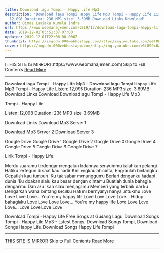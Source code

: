 ```yaml
---
title: Download lagu Tompi - Happy Life Mp3
description: "Download lagu Tompi Happy Life Mp3 Tompi - Happy Life Listen:
  12,098 Duration: 236 MP3 size: 3.69MB Download Links Download"
author: Dimas Lanjaka Kumala Indra
url: https://www.webmanajemen.com/2019/12/download-lagu-tompi-happy-life-mp3.html
date: 2019-12-02T05:51:37+07:00
updated: 2019-12-01T22:06:00.000Z
thumbnail: https://imgcdn.000webhostapp.com/https/img.youtube.com/e6f899c6a4423e5b6fff163c3ceceda5.jpeg
cover: https://imgcdn.000webhostapp.com/https/img.youtube.com/e6f899c6a4423e5b6fff163c3ceceda5.jpeg
---
```


<hr/> [THIS SITE IS MIRROR](https://www.webmanajemen.com) Skip to Full Contents <a href="https://www.webmanajemen.com/2019/12/download-lagu-tompi-happy-life-mp3.html" rel="follow" class="button" id="read-more">Read More</a> <hr/> Download lagu Tompi - Happy Life Mp3 - Download lagu Tompi Happy Life Mp3 Tompi - Happy Life Listen: 12,098 Duration: 236 MP3 size: 3.69MB Download Links Download Download lagu Tompi - Happy Life Mp3

  Tompi - Happy Life 

  Listen: 12,098 
  Duration: 236 
  MP3 size: 3.69MB 

  Download Links 
  Download Mp3 Server 1 

  Download Mp3 Server 2 
  Download Server 3 


  Google Drive   Google Drive 1 
  Google Drive 2 
  Google Drive 3 
  Google Drive 4 
  Google Drive 5 
  Google Drive 6 
  Google Drive 7 


                             
Lirik Tompi - Happy Life:
                             
 Merdu suaramu terdengar mengalun 
 Indahnya senyummu kalahkan pelangi 
 Hatiku tertegun di saat kau hadir 
 Kini engkaulah cinta, 
 Engkaulah bintangku 
 Cepatlah kau tumbuh 
 'Ku tak sabar menunggumu 
 Berlari denganku hadapi dunia 
 'Ku doakan slalu kau besar dengan cintamu 
 Buatlah dunia bahagia denganmu 
 Dan aku 'kan slalu menjagamu 
 Memberi yang terbaik dariku 
 Dengarkan wahai bintang kecilku 
 Hati ini bernyanyi hanya untukmu 
 Love Love Love Love... 
 You're my happy life 
 Love Love Love Love... 
 Hidup bahagiaku 
 Love Love Love Love... 
 You're my happy life 
 Love Love Love Love... 
 Love Love Love Love 
                         
  Download Tompi - Happy Life Free Songs at Gudang Lagu, Download Songs Tompi - Happy Life Mp3 - Latest Songs.  Download Songs Tompi, Download Songs Happy Life, Download Songs Happy Life Tompi <hr/> [THIS SITE IS MIRROR](https://www.webmanajemen.com) Skip to Full Contents <a href="https://www.webmanajemen.com/2019/12/download-lagu-tompi-happy-life-mp3.html" rel="follow" class="button" id="read-more">Read More</a> <hr/>